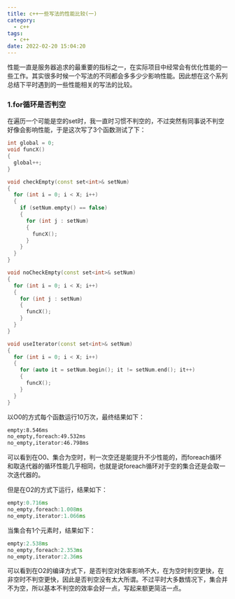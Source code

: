 ```yaml
---
title: c++一些写法的性能比较(一)
category:
  - c++
tags:
  - c++
date: 2022-02-20 15:04:20
---
```


性能一直是服务器追求的最重要的指标之一，在实际项目中经常会有优化性能的一些工作。其实很多时候一个写法的不同都会多多少少影响性能。因此想在这个系列总结下平时遇到的一些性能相关的写法的比较。
<!-- more -->

### 1.for循环是否判空

在遍历一个可能是空的set时，我一直时习惯不判空的，不过突然有同事说不判空好像会影响性能，于是这次写了3个函数测试了下：

```c++
int global = 0;
void funcX()
{
  global++;
}

void checkEmpty(const set<int>& setNum)
{
  for (int i = 0; i < X; i++)
  {
    if (setNum.empty() == false)
    {
      for (int j : setNum)
      {
        funcX();
      }
    }
  }
}

void noCheckEmpty(const set<int>& setNum)
{
  for (int i = 0; i < X; i++)
  {
    for (int j : setNum)
    {
      funcX();
    }
  }
}

void useIterator(const set<int>& setNum)
{
  for (int i = 0; i < X; i++)
  {
    for (auto it = setNum.begin(); it != setNum.end(); it++)
    {
      funcX();
    }
  }
}
```

以O0的方式每个函数运行10万次，最终结果如下：

```bash
empty:8.546ms
no_empty,foreach:49.532ms
no_empty,iterator:46.798ms
```

可以看到在O0、集合为空时，判一次空还是能提升不少性能的，而foreach循环和取迭代器的循环性能几乎相同，也就是说foreach循环对于空的集合还是会取一次迭代器的。

但是在O2的方式下运行，结果如下：

```c++
empty:0.716ms
no_empty,foreach:1.008ms
no_empty,iterator:1.066ms
```

当集合有1个元素时，结果如下：

```cpp
empty:2.538ms
no_empty,foreach:2.353ms
no_empty,iterator:2.36ms
```

可以看到在O2的编译方式下，是否判空对效率影响不大，在为空时判空更快，在非空时不判空更快，因此是否判空没有太大所谓。不过平时大多数情况下，集合并不为空，所以基本不判空的效率会好一点，写起来额更简洁一点。

